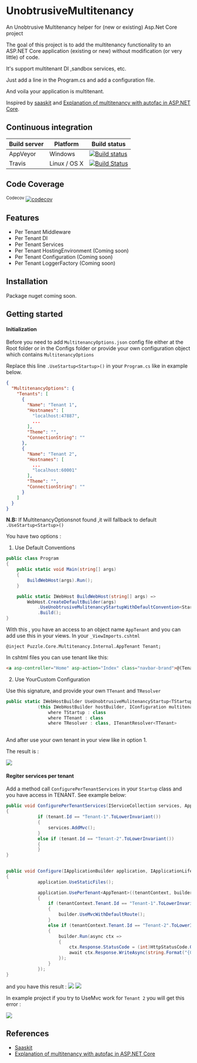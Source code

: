 # UnobtrusiveMultitenancy
An Unobtrusive Multitenancy helper for (new or existing) Asp.Net Core project


The goal of this project is to add the multitenancy functionality to an ASP.NET Core application (existing or new) without modification (or very little) of code.

It's support multitenant DI ,sandbox services, etc.

Just add a line in the Program.cs and add a configuration file.

And voila your application is multitenant.

Inspired by [saaskit](https://github.com/saaskit/saaskit) and [Explanation of  multitenancy with autofac in ASP.NET Core](https://stackoverflow.com/questions/38940241/autofac-multitenant-in-an-aspnet-core-application-does-not-seem-to-resolve-tenant).


## Continuous integration

| Build server                | Platform     | Build status                                                                                                                                                        |
|-----------------------------|--------------|---------------------------------------------------------------------------------------------------------------------------------------------------------------------|
| AppVeyor                    | Windows      | [![Build status](https://ci.appveyor.com/api/projects/status/u4fjn6pf3d17fokg?svg=true)](https://ci.appveyor.com/project/Courio-Dev/unobtrusivemultitenancy)                 | 
| Travis                      | Linux / OS X | [![Build Status](https://travis-ci.org/Courio-Dev/UnobtrusiveMultitenancy.svg?branch=master)](https://travis-ci.org/Courio-Dev/UnobtrusiveMultitenancy)                                           |

## Code Coverage

<sup>Codecov</sup> [![codecov](https://codecov.io/gh/Courio-Dev/UnobtrusiveMultitenancy/branch/master/graph/badge.svg)](https://codecov.io/gh/Courio-Dev/UnobtrusiveMultitenancy)



## Features

- Per Tenant Middleware
- Per Tenant DI
- Per Tenant Services
- Per Tenant HostingEnvironment (Coming soon)
- Per Tenant Configuration (Coming soon)
- Per Tenant LoggerFactory (Coming soon)

## Installation

Package nuget coming soon.

## Getting started

#### Initialization



Before you need to add ```MultitenancyOptions.json```  config file either at the Root folder or in the Configs folder or provide your own configuration object which contains ```MultitenancyOptions```

Replace this line  ``` .UseStartup<Startup>() ```  in your ```Program.cs``` like in example below.

``` json
{
  "MultitenancyOptions": {
    "Tenants": [
      {
        "Name": "Tenant 1",
        "Hostnames": [
          "localhost:47887",
          ...
        ],
        "Theme": "",
        "ConnectionString": ""
      },
      {
        "Name": "Tenant 2",
        "Hostnames": [
          ...
          "localhost:60001"
        ],
        "Theme": "",
        "ConnectionString": ""
      }
    ]
  }
}
``` 
__**N.B:**__  If MultitenancyOptionsnot found ,it will fallback to default ``` .UseStartup<Startup>() ```

You have two options :

1. Use Default Conventions

``` csharp
public class Program
{
    public static void Main(string[] args)
    {
        BuildWebHost(args).Run();
    }

    public static IWebHost BuildWebHost(string[] args) =>
        WebHost.CreateDefaultBuilder(args)
            .UseUnobtrusiveMulitenancyStartupWithDefaultConvention<Startup>()
            .Build();
}
```

With this , you have an access to an object name ```AppTenant``` and you can add use this in your views. In your ```_ViewImports.cshtml``` 
``` cshtml
@inject Puzzle.Core.Multitenancy.Internal.AppTenant Tenant;
```

In cshtml files you can use tenant like this:
``` html
<a asp-controller="Home" asp-action="Index" class="navbar-brand">@(Tenant?.Name ?? "")</a>
``` 

2. Use YourCustom Configuration
 
Use this signature, and provide your own ```TTenant``` and ```TResolver```
```csharp
public static IWebHostBuilder UseUnobtrusiveMulitenancyStartup<TStartup, TTenant, TResolver>
            (this IWebHostBuilder hostBuilder, IConfiguration multitenancyConfiguration = null)
                where TStartup : class
                where TTenant : class
                where TResolver : class, ITenantResolver<TTenant>
        
```

And after use your own tenant in your view like in option 1.

The result is :

![](screenshots/tenant1-withmvc.png)



#### Regiter services per tenant

Add a method call ```ConfigurePerTenantServices``` in your ```Startup``` class and you have access in TENANT.
See example below:

```csharp
public void ConfigurePerTenantServices(IServiceCollection services, AppTenant tenant)
{
            if (tenant.Id == "Tenant-1".ToLowerInvariant())
            {
                services.AddMvc();
            }
            else if (tenant.Id == "Tenant-2".ToLowerInvariant())
            {
            }
}
        
```


```csharp
public void Configure(IApplicationBuilder application, IApplicationLifetime appLifetime)
{
            application.UseStaticFiles();

            application.UsePerTenant<AppTenant>((tenantContext, builder) =>
            {
                if (tenantContext.Tenant.Id == "Tenant-1".ToLowerInvariant())
                {
                    builder.UseMvcWithDefaultRoute();
                }
                else if (tenantContext.Tenant.Id == "Tenant-2".ToLowerInvariant())
                {
                    builder.Run(async ctx =>
                    {
                        ctx.Response.StatusCode = (int)HttpStatusCode.OK;
                        await ctx.Response.WriteAsync(string.Format("{0} Without MVC", tenantContext.Tenant.Name));
                    });
                }
            });
}
```

and you have this result :
![](screenshots/tenant1-withmvc.png)
![](screenshots/tenant2-withoutmvc.png)

In example project if you try to UseMvc work for ```Tenant 2``` you will get this error :

![](screenshots/tenant2-withmvc_error.png)


## References

- [Saaskit](https://github.com/saaskit/saaskit) 
- [Explanation of  multitenancy with autofac in ASP.NET Core](https://stackoverflow.com/questions/38940241/autofac-multitenant-in-an-aspnet-core-application-does-not-seem-to-resolve-tenan/38960122#38960122)
